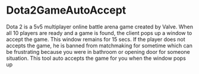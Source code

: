 # Dota2GameAutoAccept
Dota 2 is a 5v5 multiplayer online battle arena game created by Valve. When all 10 players are ready and a game is found, the client pops up a window to accept the game. This window remains for 15 secs. If the player does not accepts the game, he is banned from matchmaking for sometime which can be frustrating because you were in bathroom or opening door for someone situation. This tool auto accepts the game for you when the window pops up
